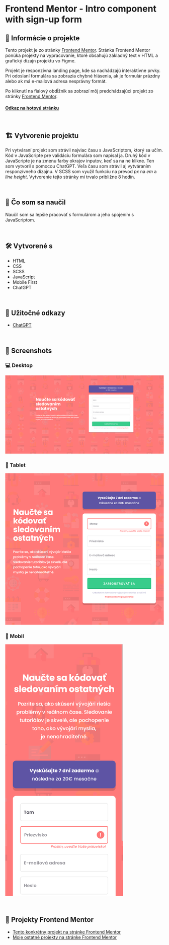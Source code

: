 # Frontend Mentor - Intro component with sign-up form

## 📝 Informácie o projekte

Tento projekt je zo stránky [Frontend Mentor](https://www.frontendmentor.io/challenges/intro-component-with-signup-form-5cf91bd49edda32581d28fd1). Stránka Frontend Mentor ponúka projekty na vypracovanie, ktoré obsahujú základný text v HTML a grafický dizajn projektu vo Figme.

Projekt je responzívna landing page, kde sa nachádzajú interaktívne prvky. Pri odoslaní formulára sa zobrazia chybné hlásenia, ak je formulár prázdny alebo ak má e-mailová adresa nesprávny formát.

Po kliknutí na fialový obdĺžnik sa zobrazí môj predchádzajúci projekt zo stránky [Frontend Mentor](https://www.frontendmentor.io/solutions/my-version-base-apparel-coming-soon-page-ni6OmD0IKN).

#### [Odkaz na hotovú stránku](https://tomasdunik.github.io/frontend-mentor__intro-component-with-sign-up-form/)

<br/>

## 🏗️ Vytvorenie projektu

Pri vytváraní projekt som strávil najviac času s JavaScriptom, ktorý sa učím. Kód v JavaScripte pre validáciu formulára som napísal ja. Druhý kód v JavaScripte je na zmenu farby okrajov inputov, keď sa na ne klikne. Ten som vytvoril s pomocou ChatGPT. Veľa času som strávil aj vytváraním responzívneho dizajnu. V SCSS som využil funkciu na prevod _px_ na _em_ a _line height_. Vytvorenie tejto stránky mi trvalo približne 8 hodín.

<br/>

## 🏫 Čo som sa naučil

Naučil som sa lepšie pracovať s formulárom a jeho spojením s JavaScriptom.

<br/>

## 🛠️ Vytvorené s

- HTML
- CSS
- SCSS
- JavaScript
- Mobile First
- ChatGPT

<br/>

## 🧭 Užitočné odkazy

- [ChatGPT](https://chat.openai.com/)

<br/>

## 📸 Screenshots

### 💻 Desktop

![](./images/screenshot-desktop.png)

### 📱 Tablet

![](./images/screenshot-tablet.png)

### 📱 Mobil

![](./images/screenshot-mobil.png)

<br/>

## 🔗 Projekty Frontend Mentor

- [Tento konkrétny projekt na stránke Frontend Mentor](https://www.frontendmentor.io/solutions/my-version-intro-component-with-signup-form-mGaz1ESb-k)
- [Moje ostatné projekty na stránke Frontend Mentor](https://www.frontendmentor.io/profile/WeekendsProgrammer)
